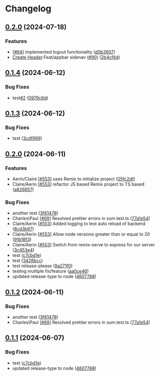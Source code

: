 # Changelog

## [0.2.0](https://github.com/Impactworkers/iw-complaint-manager/compare/v0.1.4...v0.2.0) (2024-07-18)


### Features

* [[#64](https://github.com/Impactworkers/iw-complaint-manager/issues/64)] implemented logout functionality ([d0b3607](https://github.com/Impactworkers/iw-complaint-manager/commit/d0b360754243b330e38e4f0cfd87626211fc1789))
* [Create Header](https://github.com/orgs/Impactworkers/projects/9/views/2?pane=issue&itemId=64157490):Feat/appbar sidenav ([#90](https://github.com/Impactworkers/iw-complaint-manager/issues/90)) ([2b4cf4d](https://github.com/Impactworkers/iw-complaint-manager/commit/2b4cf4d6ed2ecf8e6d8a0a7d414ff87cf4ef4447))

## [0.1.4](https://github.com/Impactworkers/iw-complaint-manager/compare/v0.1.3...v0.1.4) (2024-06-12)

### Bug Fixes

-   test[#2](https://github.com/Impactworkers/iw-complaint-manager/issues/2) ([0979c6d](https://github.com/Impactworkers/iw-complaint-manager/commit/0979c6d3c8b589c1cea69d70fa0b226bc1db8b64))

## [0.1.3](https://github.com/Impactworkers/iw-complaint-manager/compare/v0.1.2...v0.1.3) (2024-06-12)

### Bug Fixes

-   test ([3cdf999](https://github.com/Impactworkers/iw-complaint-manager/commit/3cdf999df9f7fa615832e426c7e68d2e1a04d0e8))

## [0.2.0](https://github.com/Impactworkers/iw-complaint-manager/compare/v0.1.2...v0.2.0) (2024-06-11)

### Features

-   Aerin/Claire [[#553](https://github.com/Impactworkers/iw-complaint-manager/issues/553)] uses Remix to initialize project ([05fc2df](https://github.com/Impactworkers/iw-complaint-manager/commit/05fc2dfdde3fb46873853b97f3178c9b90216110))
-   Claire/Aerin [[#553](https://github.com/Impactworkers/iw-complaint-manager/issues/553)] refactor JS based Remix project to TS based ([a826657](https://github.com/Impactworkers/iw-complaint-manager/commit/a82665729db4833883b36a0f55fbc330b87ef6e5))

### Bug Fixes

-   another test ([3f81478](https://github.com/Impactworkers/iw-complaint-manager/commit/3f814787bec3b15e3ede76d837638f763fbd2692))
-   Charles\Paul [[#69](https://github.com/Impactworkers/iw-complaint-manager/issues/69)] Resolved prettier errors in sum.test.ts ([77a1e54](https://github.com/Impactworkers/iw-complaint-manager/commit/77a1e547fb0fed5036e7b83f42b2909eeacd7af9))
-   Claire/Aerin [[#553](https://github.com/Impactworkers/iw-complaint-manager/issues/553)] Added logging to test auto reload of backend ([8cd3b97](https://github.com/Impactworkers/iw-complaint-manager/commit/8cd3b97ddcc0d4ea027b2e7aef002b9a85f2e430))
-   Claire/Aerin [[#553](https://github.com/Impactworkers/iw-complaint-manager/issues/553)] Allow node versions greater than or equal to 20 ([91b18f3](https://github.com/Impactworkers/iw-complaint-manager/commit/91b18f34264ceb824a461fc68a199c1332562baf))
-   Claire/Aerin [[#553](https://github.com/Impactworkers/iw-complaint-manager/issues/553)] Switch from remix-serve to express for our server ([3c453e4](https://github.com/Impactworkers/iw-complaint-manager/commit/3c453e4e31a00fc1996449f868fbdb3fd9f98ee5))
-   test ([c7cbd1e](https://github.com/Impactworkers/iw-complaint-manager/commit/c7cbd1e8c6c51870475601a72d3c218047f0500e))
-   test ([3426bcc](https://github.com/Impactworkers/iw-complaint-manager/commit/3426bcc3a8f294b0c086430987983a8317c4c142))
-   test release-please ([9a271f0](https://github.com/Impactworkers/iw-complaint-manager/commit/9a271f0675f3ebc50ce301ec8e7ad7033d065687))
-   testing multiple fix/feature ([aa0ce46](https://github.com/Impactworkers/iw-complaint-manager/commit/aa0ce4680f8f369d0a44cf0be3ae95265630c22c))
-   updated release-type to node ([4607788](https://github.com/Impactworkers/iw-complaint-manager/commit/46077886e48c1b339cabc8f63b66304f3ed12d0e))

## [0.1.2](https://github.com/Impactworkers/iw-complaint-manager/compare/v0.1.1...v0.1.2) (2024-06-11)

### Bug Fixes

-   another test ([3f81478](https://github.com/Impactworkers/iw-complaint-manager/commit/3f814787bec3b15e3ede76d837638f763fbd2692))
-   Charles\Paul [[#69](https://github.com/Impactworkers/iw-complaint-manager/issues/69)] Resolved prettier errors in sum.test.ts ([77a1e54](https://github.com/Impactworkers/iw-complaint-manager/commit/77a1e547fb0fed5036e7b83f42b2909eeacd7af9))

## [0.1.1](https://github.com/Impactworkers/iw-complaint-manager/compare/v0.1.0...v0.1.1) (2024-06-07)

### Bug Fixes

-   test ([c7cbd1e](https://github.com/Impactworkers/iw-complaint-manager/commit/c7cbd1e8c6c51870475601a72d3c218047f0500e))
-   updated release-type to node ([4607788](https://github.com/Impactworkers/iw-complaint-manager/commit/46077886e48c1b339cabc8f63b66304f3ed12d0e))
